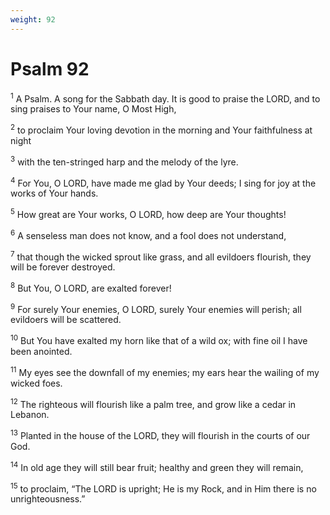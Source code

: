 ```yaml
---
weight: 92
---
```


# Psalm 92

<sup>1</sup> A Psalm. A song for the Sabbath day. It is good to praise the LORD, and to sing praises to Your name, O Most High, 

<sup>2</sup> to proclaim Your loving devotion in the morning and Your faithfulness at night 

<sup>3</sup> with the ten-stringed harp and the melody of the lyre. 

<sup>4</sup> For You, O LORD, have made me glad by Your deeds; I sing for joy at the works of Your hands. 

<sup>5</sup> How great are Your works, O LORD, how deep are Your thoughts! 

<sup>6</sup> A senseless man does not know, and a fool does not understand, 

<sup>7</sup> that though the wicked sprout like grass, and all evildoers flourish, they will be forever destroyed. 

<sup>8</sup> But You, O LORD, are exalted forever! 

<sup>9</sup> For surely Your enemies, O LORD, surely Your enemies will perish; all evildoers will be scattered. 

<sup>10</sup> But You have exalted my horn like that of a wild ox; with fine oil I have been anointed. 

<sup>11</sup> My eyes see the downfall of my enemies; my ears hear the wailing of my wicked foes. 

<sup>12</sup> The righteous will flourish like a palm tree, and grow like a cedar in Lebanon. 

<sup>13</sup> Planted in the house of the LORD, they will flourish in the courts of our God. 

<sup>14</sup> In old age they will still bear fruit; healthy and green they will remain, 

<sup>15</sup> to proclaim, “The LORD is upright; He is my Rock, and in Him there is no unrighteousness.” 


